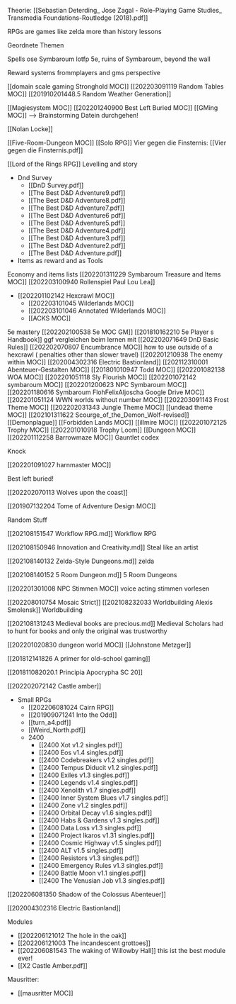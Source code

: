 Theorie: [[Sebastian Deterding_ Jose Zagal - Role-Playing Game Studies_ Transmedia Foundations-Routledge (2018).pdf]]

RPGs are games like zelda more than history lessons

Geordnete Themen

Spells ose Symbaroum lotfp 5e, ruins of Symbaroum, beyond the wall

Reward systems frommplayers and gms perspective 

[[domain scale gaming Stronghold MOC]]
[[202203091119 Random Tables MOC]]
[[201910201448.5 Random Weather Generation]]

[[Magiesystem MOC]]
[[202201240900 Best Left Buried MOC]]
[[GMing MOC]] --> Brainstorming Datein durchgehen!

[[Nolan Locke]]

[[Five-Room-Dungeon MOC]]
[[Solo RPG]]
Vier gegen die Finsternis: [[Vier gegen die Finsternis.pdf]]

[[Lord of the Rings RPG]]
Levelling and story
- Dnd Survey
	- [[DnD Survey.pdf]]
	- [[The Best D&D Adventure9.pdf]]
	- [[The Best D&D Adventure8.pdf]]
	- [[The Best D&D Adventure7.pdf]]
	- [[The Best D&D Adventure6 pdf]]
	- [[The Best D&D Adventure5.pdf]]
	- [[The Best D&D Adventure4.pdf]]
	- [[The Best D&D Adventure3.pdf]]
	- [[The Best D&D Adventure2.pdf]]
	- [[The Best D&D Adventure.pdf]]
- Items as reward and as Tools

Economy and items lists [[202201311229 Symbaroum Treasure and  Items MOC]]
[[202203100940 Rollenspiel Paul Lou Lea]]
- [[202201102142 Hexcrawl MOC]]
	- [[202203101045 Wilderlands MOC]]
	- [[202203101046 Annotated Wilderlands MOC]]
	- [[ACKS MOC]]

5e mastery
[[202202100538 5e MOC GM]]
[[201810162210 5e Player s Handbook]] ggf vergleichen beim lernen mit [[202202071649 DnD Basic Rules]] 
[[202202070807 Encumbrance MOC]] how to use outside of a hexcrawl ( penalties other than slower travel)
[[202201210938 The enemy within MOC]]
[[202004302316 Electric Bastionland]]
[[202112310001 Abenteuer-Gestalten MOC]]
[[201801010947 Todd MOC]]
[[202201082138 WOA MOC]]
[[202201051118 Sly Flourish MOC]]
[[202201072142 symbaroum MOC]]
[[202201200623 NPC Symbaroum MOC]]
[[202201180616 Symbaroum FlohFelixAljoscha Google Drive MOC]]
[[202201051124 WWN worlds without number MOC]]
[[202203091143 Frost Theme MOC]]
[[202202031343 Jungle Theme MOC]]
[[undead theme MOC]]
[[202101311622 Scourge_of_the_Demon_Wolf-revised]]
[[Demonplague]]
[[Forbidden Lands MOC]]
[[illmire MOC]]
[[202201072125 Trophy MOC]]
[[202201010918 Trophy Loom]]
[[Dungeon MOC]]
[[202201112258 Barrowmaze MOC]]
Gauntlet codex

Knock

[[202201091027 harnmaster MOC]]


Best left buried!

[[202202070113 Wolves upon the coast]]

[[201907132204 Tome of Adventure Design MOC]]

Random Stuff

[[202108151547 Workflow RPG.md]] Workflow RPG

[[202108150946 Innovation and Creativity.md]] Steal like an artist

[[202108140132 Zelda-Style Dungeons.md]] zelda

[[202108140152 5 Room Dungeon.md]] 5 Room Dungeons

[[202201301008 NPC Stimmen MOC]] voice acting stimmen 
vorlesen

[[202208010754 Mosaic Strict]]
[[202108232033 Worldbuilding Alexis Smolensk]] Worldbuilding

[[202108131243 Medieval books are precious.md]] Medieval Scholars had to hunt for books and only the original was trustworthy

[[202201020830 dungeon world MOC]]
[[Johnstone Metzger]]

[[201812141826 A primer for old–school gaming]]

[[201811082020.1 Principia Apocrypha SC 20]]

[[202202072142 Castle amber]]


- Small RPGs 
	- [[202206081024 Cairn RPG]]
	- [[201909071241 Into the Odd]]
	- [[turn_a4.pdf]]
	- [[Weird_North.pdf]]
	- 2400
		- [[2400 Xot v1.2 singles.pdf]]
		- [[2400 Eos v1.4 singles.pdf]]
		- [[2400 Codebreakers v1.2 singles.pdf]]
		- [[2400 Tempus Diducit v1.2 singles.pdf]]
		- [[2400 Exiles v1.3 singles.pdf]]
		- [[2400 Legends v1.4 singles.pdf]]
		- [[2400 Xenolith v1.7 singles.pdf]]
		- [[2400 Inner System Blues v1.7 singles.pdf]]
		- [[2400 Zone v1.2 singles.pdf]]
		- [[2400 Orbital Decay v1.6 singles.pdf]]
		- [[2400 Habs & Gardens v1.3 singles.pdf]]
		- [[2400 Data Loss v1.3 singles.pdf]]
		- [[2400 Project Ikaros v1.31 singles.pdf]]
		- [[2400 Cosmic Highway v1.5 singles.pdf]]
		- [[2400 ALT v1.5 singles.pdf]]
		- [[2400 Resistors v1.3 singles.pdf]]
		- [[2400 Emergency Rules v1.3 singles.pdf]]
		- [[2400 Battle Moon v1.1 singles.pdf]]
		- [[2400 The Venusian Job v1.3 singles.pdf]]

[[202206081350 Shadow of the Colossus Abenteuer]]

[[202004302316 Electric Bastionland]]

Modules
- [[202206121012 The hole in the oak]]
- [[202206121003 The incandescent grottoes]]
- [[202206081543 The waking of Willowby Hall]] this ist the best module ever!
- [[X2 Castle Amber.pdf]]

Mausritter: 
- [[mausritter MOC]]
